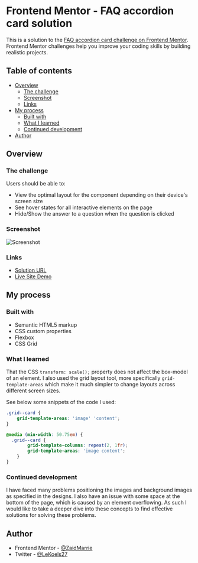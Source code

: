 # Frontend Mentor - FAQ accordion card solution

This is a solution to the [FAQ accordion card challenge on Frontend Mentor](https://www.frontendmentor.io/challenges/faq-accordion-card-XlyjD0Oam). Frontend Mentor challenges help you improve your coding skills by building realistic projects. 

## Table of contents

- [Overview](#overview)
  - [The challenge](#the-challenge)
  - [Screenshot](#screenshot)
  - [Links](#links)
- [My process](#my-process)
  - [Built with](#built-with)
  - [What I learned](#what-i-learned)
  - [Continued development](#continued-development)
- [Author](#author)

## Overview

### The challenge

Users should be able to:

- View the optimal layout for the component depending on their device's screen size
- See hover states for all interactive elements on the page
- Hide/Show the answer to a question when the question is clicked

### Screenshot

![Screenshot]('./images/icon-arrow-down.png')

### Links

- [Solution URL](https://github.com/ZaidMarrie/faq-accordian)
- [Live Site Demo](https://zaidmarrie.github.io/faq-accordian/)

## My process

### Built with

- Semantic HTML5 markup
- CSS custom properties
- Flexbox
- CSS Grid

### What I learned

That the CSS `transform: scale();` property does not affect the box-model of an element. I also used the grid layout tool, more specifically `grid-template-areas` which make it much simpler to change layouts across different screen sizes.

See below some snippets of the code I used:

```css
.grid--card {
    grid-template-areas: 'image' 'content';
}

@media (min-width: 50.75em) {
  .grid--card {
        grid-template-columns: repeat(2, 1fr);
        grid-template-areas: 'image content';
    }
}
```

### Continued development

I have faced many problems positioning the images and background images as specified in the designs. I also have an issue with some space at the bottom of the page, which is caused by an element overflowing. As such I would like to take a deeper dive into these concepts to find effective solutions for solving these problems.

## Author

- Frontend Mentor - [@ZaidMarrie](https://www.frontendmentor.io/profile/ZaidMarrie)
- Twitter - [@LeKoels27](https://twitter.com/LeKoels27)